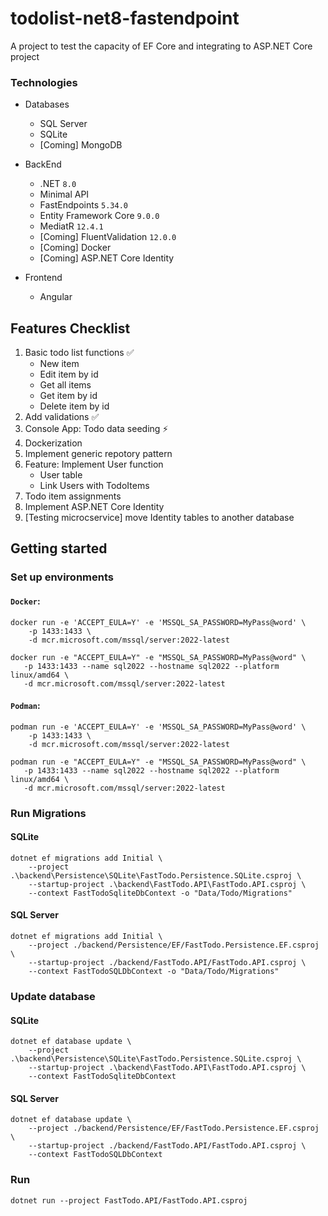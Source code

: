 # todolist-net8-fastendpoint
A project to test the capacity of EF Core and integrating to ASP.NET Core project

### Technologies
- Databases
    - SQL Server
    - SQLite
    - [Coming] MongoDB

- BackEnd
    - .NET `8.0`
    - Minimal API
    - FastEndpoints `5.34.0`
    - Entity Framework Core `9.0.0`
    - MediatR `12.4.1`
    - [Coming] FluentValidation `12.0.0`
    - [Coming] Docker
    - [Coming] ASP.NET Core Identity
- Frontend
    - Angular

## Features Checklist
1. Basic todo list functions ✅
    - New item
    - Edit item by id
    - Get all items
    - Get item by id
    - Delete item by id
2. Add validations ✅
3. Console App: Todo data seeding ⚡
3. Dockerization
4. Implement generic repotory pattern
5. Feature: Implement User function
    - User table
    - Link Users with TodoItems
6. Todo item assignments
7. Implement ASP.NET Core Identity
8. [Testing microcservice] move Identity tables to another database

## Getting started
### Set up environments 
#### ```Docker```:
```
docker run -e 'ACCEPT_EULA=Y' -e 'MSSQL_SA_PASSWORD=MyPass@word' \
    -p 1433:1433 \
    -d mcr.microsoft.com/mssql/server:2022-latest

docker run -e "ACCEPT_EULA=Y" -e "MSSQL_SA_PASSWORD=MyPass@word" \
   -p 1433:1433 --name sql2022 --hostname sql2022 --platform linux/amd64 \
   -d mcr.microsoft.com/mssql/server:2022-latest
```

#### ```Podman```:
```
podman run -e 'ACCEPT_EULA=Y' -e 'MSSQL_SA_PASSWORD=MyPass@word' \
    -p 1433:1433 \
    -d mcr.microsoft.com/mssql/server:2022-latest

podman run -e "ACCEPT_EULA=Y" -e "MSSQL_SA_PASSWORD=MyPass@word" \
   -p 1433:1433 --name sql2022 --hostname sql2022 --platform linux/amd64 \
   -d mcr.microsoft.com/mssql/server:2022-latest
```

### Run Migrations
#### SQLite
```
dotnet ef migrations add Initial \
    --project .\backend\Persistence\SQLite\FastTodo.Persistence.SQLite.csproj \ 
    --startup-project .\backend\FastTodo.API\FastTodo.API.csproj \
    --context FastTodoSqliteDbContext -o "Data/Todo/Migrations" 
```

#### SQL Server
```
dotnet ef migrations add Initial \
    --project ./backend/Persistence/EF/FastTodo.Persistence.EF.csproj \ 
    --startup-project ./backend/FastTodo.API/FastTodo.API.csproj \
    --context FastTodoSQLDbContext -o "Data/Todo/Migrations" 
```

### Update database
#### SQLite
```
dotnet ef database update \
    --project .\backend\Persistence\SQLite\FastTodo.Persistence.SQLite.csproj \
    --startup-project .\backend\FastTodo.API\FastTodo.API.csproj \
    --context FastTodoSqliteDbContext 
```

#### SQL Server
```
dotnet ef database update \
    --project ./backend/Persistence/EF/FastTodo.Persistence.EF.csproj \
    --startup-project ./backend/FastTodo.API/FastTodo.API.csproj \
    --context FastTodoSQLDbContext
```

### Run
```
dotnet run --project FastTodo.API/FastTodo.API.csproj
```